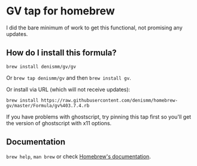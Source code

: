 # GV tap for homebrew

I did the bare minimum of work to get this functional, not promising any updates.

## How do I install this formula?
`brew install denismm/gv/gv`

Or `brew tap denismm/gv` and then `brew install gv`.

Or install via URL (which will not receive updates):

```
brew install https://raw.githubusercontent.com/denismm/homebrew-gv/master/Formula/gv%403.7.4.rb
```

If you have problems with ghostscript, try pinning this tap first so you'll get the version of ghostscript with x11 options.

## Documentation
`brew help`, `man brew` or check [Homebrew's documentation](https://docs.brew.sh).
